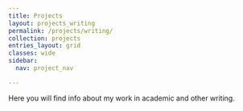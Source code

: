 ```yaml
---
title: Projects
layout: projects_writing
permalink: /projects/writing/
collection: projects
entries_layout: grid
classes: wide
sidebar: 
  nav: project_nav

---
```


Here you will find info about my work in academic and other writing.

